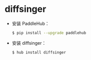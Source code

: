 # diffsinger
* 安装 PaddleHub：

    ```bash
    $ pip install --upgrade paddlehub
    ```

* 安装 diffsinger：

    ```bash
    $ hub install diffsinger
    ```
